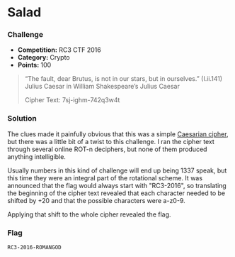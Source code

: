 # Salad

### Challenge
- **Competition:** RC3 CTF 2016
- **Category:** Crypto
- **Points:** 100

> “The fault, dear Brutus, is not in our stars, but in ourselves.” (I.ii.141) Julius Caesar in William Shakespeare’s Julius Caesar
>
> Cipher Text: 7sj-ighm-742q3w4t

### Solution

The clues made it painfully obvious that this was a simple [Caesarian cipher](https://en.wikipedia.org/wiki/Caesar_cipher), but there was a little bit of a twist to this challenge.  I ran the cipher text through several online ROT-n deciphers, but none of them produced anything intelligible. 

Usually numbers in this kind of challenge will end up being 1337 speak, but this time they were an integral part of the rotational scheme.  It was announced that the flag would always start with "RC3-2016", so translating the beginning of the cipher text revealed that each character needed to be shifted by +20 and that the possible characters were a-z0-9.

Applying that shift to the whole cipher revealed the flag.

### Flag

`RC3-2016-ROMANGOD`